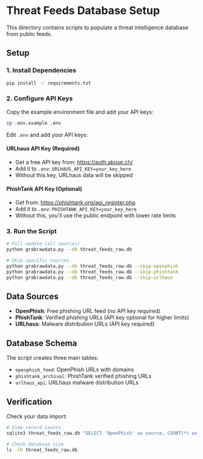 # Threat Feeds Database Setup

This directory contains scripts to populate a threat intelligence database from public feeds.

## Setup

### 1. Install Dependencies
```bash
pip install -r requirements.txt
```

### 2. Configure API Keys
Copy the example environment file and add your API keys:
```bash
cp .env.example .env
```

Edit `.env` and add your API keys:

#### URLhaus API Key (Required)
- Get a free API key from: https://auth.abuse.ch/
- Add it to `.env`: `URLHAUS_API_KEY=your_key_here`
- Without this key, URLhaus data will be skipped

#### PhishTank API Key (Optional)
- Get from: https://phishtank.org/api_register.php  
- Add it to `.env`: `PHISHTANK_API_KEY=your_key_here`
- Without this, you'll use the public endpoint with lower rate limits

### 3. Run the Script
```bash
# Full update (all sources)
python grabrawdata.py --db threat_feeds_raw.db

# Skip specific sources
python grabrawdata.py --db threat_feeds_raw.db --skip-openphish
python grabrawdata.py --db threat_feeds_raw.db --skip-phishtank
python grabrawdata.py --db threat_feeds_raw.db --skip-urlhaus
```

## Data Sources

- **OpenPhish**: Free phishing URL feed (no API key required)
- **PhishTank**: Verified phishing URLs (API key optional for higher limits)
- **URLhaus**: Malware distribution URLs (API key required)

## Database Schema

The script creates three main tables:
- `openphish_feed`: OpenPhish URLs with domains
- `phishtank_archival`: PhishTank verified phishing URLs
- `urlhaus_api`: URLhaus malware distribution URLs

## Verification

Check your data import:
```bash
# View record counts
sqlite3 threat_feeds_raw.db "SELECT 'OpenPhish' as source, COUNT(*) as count FROM openphish_feed UNION ALL SELECT 'PhishTank' as source, COUNT(*) as count FROM phishtank_archival UNION ALL SELECT 'URLhaus' as source, COUNT(*) as count FROM urlhaus_api;"

# Check database size
ls -lh threat_feeds_raw.db
```

